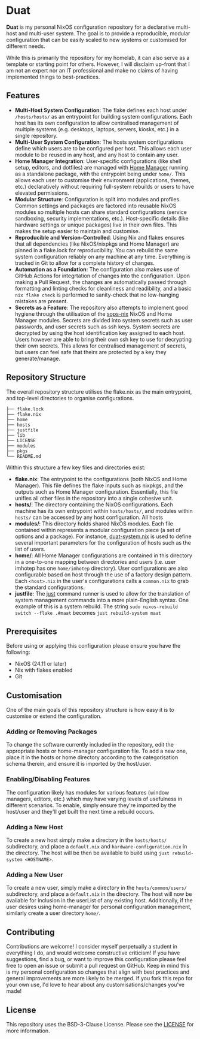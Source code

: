 # Duat
**Duat** is my personal NixOS configuration repository for a declarative multi-host and multi-user system. The goal is to provide a reproducible, modular configuration that can be easily scaled to new systems or customised for different needs.

While this is primarily the repository for my homelab, it can also serve as a template or starting point for others. However, I will disclaim up-front that I am not an expert nor an IT professional and make no claims of having implemented things to best-practices.

## Features
- **Multi-Host System Configuration**: The flake defines each host under `/hosts/hosts/` as an entrypoint for building system configurations. Each host has its own configuration to allow centralised management of multiple systems (e.g. desktops, laptops, servers, kiosks, etc.) in a single repository.
- **Multi-User System Configuration**: The hosts system configurations define which users are to be configured per host. This allows each user module to be reused in any host, and any host to contain any user.
- **Home Manager Integration**: User-specific configurations (like shell setup, editors, and dotfiles) are managed with [Home Manager](https://github.com/nix-community/home-manager) running as a standalone package, with the entrypoint being under `home/`. This allows each user to customise their environment (applications, themes, etc.) declaratively without requiring full-system rebuilds or users to have elevated permissions.
- **Modular Structure**: Configuration is split into modules and profiles. Common settings and packages are factored into reusable NixOS modules so multiple hosts can share standard configurations (service sandboxing, security implementations, etc.). Host-specific details (like hardware settings or unique packages) live in their own files. This makes the setup easier to maintain and customise.
- **Reproducible and Version-Controlled**: Using Nix and flakes ensures that all dependencies (like NixOS/nixpkgs and Home Manager) are pinned in a flake.lock for reproducibility. You can rebuild the same system configuration reliably on any machine at any time. Everything is tracked in Git to allow for a complete history of changes.
- **Automation as a Foundation**: The configuration also makes use of GitHub Actions for integrtation of changes into the configuration. Upon making a Pull Request, the changes are automatically passed through formatting and linting checks for cleanliness and readibility, and a basic `nix flake check` is performed to sanity-check that no low-hanging mistakes are present.
- **Secrets as a Feature**: The repository also attempts to implement good hygiene through the utilisation of the [sops-nix](https://github.com/Mic92/sops-nix) NixOS and Home Manager modules. Secrets are divided into system secrets such as user passwords, and user secrets such as ssh keys. System secrets are decrypted by using the host identification key assigned to each host. Users however are able to bring their own ssh key to use for decrypting their own secrets. This allows for centralised management of secrets, but users can feel safe that theirs are protected by a key they generate/manage.

## Repository Structure
The overall repository structure utilises the flake.nix as the main entrypoint, and top-level directories to organise configurations.
```
├── flake.lock
├── flake.nix
├── home
├── hosts
├── justfile
├── lib
├── LICENSE
├── modules
├── pkgs
└── README.md
```
Within this structure a few key files and directories exist:
- **flake.nix**: The entrypoint to the configurations (both NixOS and Home Manager). This file defines the flake inputs such as nixpkgs, and the outputs such as Home Manager configuration. Essentially, this file unifies all other files in the repository into a single cohesive unit.
- **hosts/**: The directory containing the NixOS configurations. Each machine has its own entrypoint within `hosts/hosts/`, and modules within `hosts/` can be accessed by any host configuration. All hosts
- **modules/**: This directory holds shared NixOS modules. Each file contained within represents a modular configuration piece (a set of options and a package). For instance, [duat-system.nix](modules/duat-system.nix) is used to define several important parameters for the configuration of hosts such as the list of users.
- **home/**: All Home Manager configurations are contained in this directory in a one-to-one mapping between directories and users (i.e. user imhotep has one `home/imhotep` directory). User configurations are also configurable based on host through the use of a factory design pattern. Each `<host>.nix` in the user's configurations calls a `common.nix` to grab the standard configurations.
- **justfile**: The [just](https://github.com/casey/just) command runner is used to allow for the translation of system management commands into a more plain-English syntax. One example of this is a system rebuild. The string `sudo nixos-rebuild switch --flake .#maat` becomes `just rebuild-system maat`

## Prerequisites
Before using or applying this configuration please ensure you have the following:
- NixOS (24.11 or later)
- Nix with flakes enabled
- Git

## Customisation
One of the main goals of this repository structure is how easy it is to customise or extend the configuration.
### Adding or Removing Packages
To change the software currently included in the repository, edit the appropriate hosts or home-manager configuration file. To add a new one, place it in the hosts or home directory according to the categorisation schema therein, and ensure it is imported by the host/user.

### Enabling/Disabling Features
The configuration likely has modules for various features (window managers, editors, etc.) which may have varying levels of usefulness in different scenarios. To enable, simply ensure they're imported by the host/user and they'll get built the next time a rebuild occurs.

### Adding a New Host
To create a new host simply make a directory in the `hosts/hosts/` subdirectory, and place a `default.nix` and `hardware-configuration.nix` in the directory. The host will be then be available to build using `just rebuild-system <HOSTNAME>`.

### Adding a New User
To create a new user, simply make a directory in the `hosts/common/users/` subdirectory, and place a `default.nix` in the directory. The host will now be available for inclusion in the userList of any existing host. Additionally, if the user desires using home-manager for personal configuration management, similarly create a user directory `home/`.

## Contributing
Contributions are welcome! I consider myself perpetually a student in everything I do, and would welcome constructive criticism! If you have suggestions, find a bug, or want to improve this configuration please feel free to open an issue or submit a pull request on GitHub. Keep in mind this is my personal configuration so changes that align with best practices and general improvements are more likely to be merged. If you fork this repo for your own use, I'd love to hear about any customisations/changes you've made!

## License
This repository uses the BSD-3-Clause License. Please see the [LICENSE](LICENSE) for more information.
